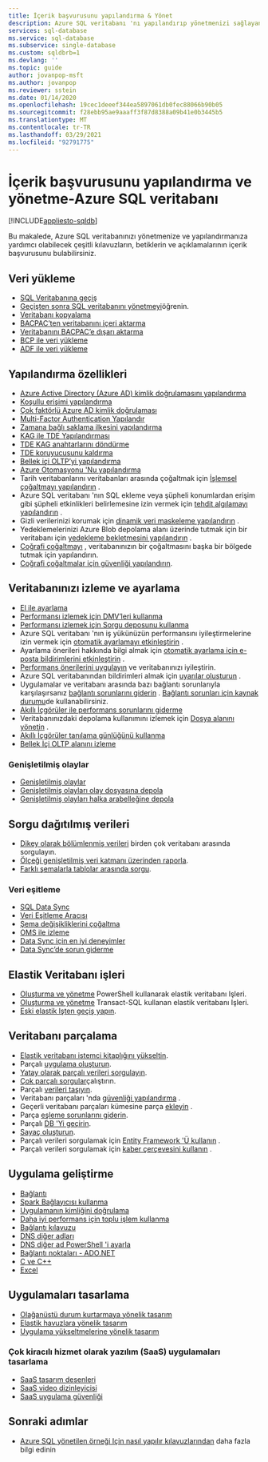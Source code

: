 ```yaml
---
title: İçerik başvurusunu yapılandırma & Yönet
description: Azure SQL veritabanı 'nı yapılandırıp yönetmenizi sağlayan içeriklere bir başvuru bulun.
services: sql-database
ms.service: sql-database
ms.subservice: single-database
ms.custom: sqldbrb=1
ms.devlang: ''
ms.topic: guide
author: jovanpop-msft
ms.author: jovanpop
ms.reviewer: sstein
ms.date: 01/14/2020
ms.openlocfilehash: 19cec1deeef344ea5897061db0fec88066b90b05
ms.sourcegitcommit: f28ebb95ae9aaaff3f87d8388a09b41e0b3445b5
ms.translationtype: MT
ms.contentlocale: tr-TR
ms.lasthandoff: 03/29/2021
ms.locfileid: "92791775"
---
```

# <a name="configure-and-manage-content-reference---azure-sql-database"></a>İçerik başvurusunu yapılandırma ve yönetme-Azure SQL veritabanı
[!INCLUDE[appliesto-sqldb](../includes/appliesto-sqldb.md)]

Bu makalede, Azure SQL veritabanınızı yönetmenize ve yapılandırmanıza yardımcı olabilecek çeşitli kılavuzların, betiklerin ve açıklamalarının içerik başvurusunu bulabilirsiniz. 

## <a name="load-data"></a>Veri yükleme

- [SQL Veritabanına geçiş](migrate-to-database-from-sql-server.md)
- [Geçişten sonra SQL veritabanını yönetmeyi](manage-data-after-migrating-to-database.md)öğrenin.
- [Veritabanı kopyalama](database-copy.md)
- [BACPAC’ten veritabanını içeri aktarma](database-import.md)
- [Veritabanını BACPAC’e dışarı aktarma](database-export.md)
- [BCP ile veri yükleme](../load-from-csv-with-bcp.md)
- [ADF ile veri yükleme](../../data-factory/connector-azure-sql-database.md?toc=/azure/sql-database/toc.json)

## <a name="configure-features"></a>Yapılandırma özellikleri

- [Azure Active Directory (Azure AD) kimlik doğrulamasını yapılandırma](authentication-aad-configure.md)
- [Koşullu erişimi yapılandırma](conditional-access-configure.md)
- [Çok faktörlü Azure AD kimlik doğrulaması](authentication-mfa-ssms-overview.md)
- [Multi-Factor Authentication Yapılandır](authentication-mfa-ssms-configure.md)
- [Zamana bağlı saklama ilkesini yapılandırma](temporal-tables-retention-policy.md)
- [KAG ile TDE Yapılandırması](transparent-data-encryption-byok-configure.md)
- [TDE KAG anahtarlarını döndürme](transparent-data-encryption-byok-key-rotation.md)
- [TDE koruyucusunu kaldırma](transparent-data-encryption-byok-remove-tde-protector.md)
- [Bellek içi OLTP’yi yapılandırma](../in-memory-oltp-configure.md)
- [Azure Otomasyonu 'Nu yapılandırma](automation-manage.md)
- Tarih veritabanlarını veritabanları arasında çoğaltmak için [İşlemsel çoğaltmayı yapılandırın](replication-to-sql-database.md) .
- Azure SQL veritabanı 'nın SQL ekleme veya şüpheli konumlardan erişim gibi şüpheli etkinlikleri belirlemesine izin vermek için [tehdit algılamayı yapılandırın](threat-detection-configure.md) .
- Gizli verilerinizi korumak için [dinamik veri maskeleme yapılandırın](dynamic-data-masking-configure-portal.md) .
- Yedeklemelerinizi Azure Blob depolama alanı üzerinde tutmak için bir veritabanı için [yedekleme bekletmesini yapılandırın](long-term-backup-retention-configure.md) . 
- [Coğrafi çoğaltmayı](active-geo-replication-overview.md) , veritabanınızın bir çoğaltmasını başka bir bölgede tutmak için yapılandırın.
- [Coğrafi çoğaltmalar için güvenliği yapılandırın](active-geo-replication-security-configure.md).

## <a name="monitor-and-tune-your-database"></a>Veritabanınızı izleme ve ayarlama

- [El ile ayarlama](performance-guidance.md)
- [Performansı izlemek için DMV’leri kullanma](monitoring-with-dmvs.md)
- [Performansı izlemek için Sorgu deposunu kullanma](/sql/relational-databases/performance/best-practice-with-the-query-store#Insight)
- Azure SQL veritabanı 'nın iş yükünüzün performansını iyileştirmelerine izin vermek için [otomatik ayarlamayı etkinleştirin](automatic-tuning-enable.md) .
- Ayarlama önerileri hakkında bilgi almak için [otomatik ayarlama için e-posta bildirimlerini etkinleştirin](automatic-tuning-email-notifications-configure.md) .
- [Performans önerilerini uygulayın](database-advisor-find-recommendations-portal.md) ve veritabanınızı iyileştirin.
- Azure SQL veritabanından bildirimleri almak için [uyarılar oluşturun](alerts-insights-configure-portal.md) .
- Uygulamalar ve veritabanı arasında bazı bağlantı sorunlarıyla karşılaşırsanız [bağlantı sorunlarını giderin](troubleshoot-common-errors-issues.md) . [Bağlantı sorunları için kaynak durumu](resource-health-to-troubleshoot-connectivity.md)de kullanabilirsiniz.
- [Akıllı İçgörüler ile performans sorunlarını giderme](intelligent-insights-troubleshoot-performance.md)
- Veritabanınızdaki depolama kullanımını izlemek için [Dosya alanını yönetin](file-space-manage.md) .
- [Akıllı İçgörüler tanılama günlüğünü kullanma](intelligent-insights-use-diagnostics-log.md)
- [Bellek İçi OLTP alanını izleme](../in-memory-oltp-monitor-space.md)

### <a name="extended-events"></a>Genişletilmiş olaylar

- [Genişletilmiş olaylar](xevent-db-diff-from-svr.md)
- [Genişletilmiş olayları olay dosyasına depola](xevent-code-event-file.md)
- [Genişletilmiş olayları halka arabelleğine depola](xevent-code-ring-buffer.md)

## <a name="query-distributed-data"></a>Sorgu dağıtılmış verileri

- [Dikey olarak bölümlenmiş verileri](elastic-query-getting-started-vertical.md) birden çok veritabanı arasında sorgulayın.
- [Ölçeği genişletilmiş veri katmanı üzerinden raporla](elastic-query-horizontal-partitioning.md).
- [Farklı şemalarla tablolar arasında sorgu](elastic-query-vertical-partitioning.md).

### <a name="data-sync"></a>Veri eşitleme

- [SQL Data Sync](sql-data-sync-data-sql-server-sql-database.md)
- [Veri Eşitleme Aracısı](sql-data-sync-agent-overview.md)
- [Şema değişikliklerini çoğaltma](sql-data-sync-update-sync-schema.md)
- [OMS ile izleme](./monitor-tune-overview.md)
- [Data Sync için en iyi deneyimler](sql-data-sync-best-practices.md)
- [Data Sync’de sorun giderme](sql-data-sync-troubleshoot.md)

## <a name="elastic-database-jobs"></a>Elastik Veritabanı işleri

- [Oluşturma ve yönetme](elastic-jobs-powershell-create.md) PowerShell kullanarak elastik veritabanı Işleri.
- [Oluşturma ve yönetme](elastic-jobs-tsql-create-manage.md) Transact-SQL kullanan elastik veritabanı Işleri.
- [Eski elastik Işten geçiş yapın](elastic-jobs-migrate.md).

## <a name="database-sharding"></a>Veritabanı parçalama

- [Elastik veritabanı istemci kitaplığını yükseltin](elastic-scale-upgrade-client-library.md).
- Parçalı [uygulama oluşturun](elastic-scale-get-started.md).
- [Yatay olarak parçalı verileri sorgulayın](elastic-query-getting-started.md).
- [Çok parçalı sorgular](elastic-scale-multishard-querying.md)çalıştırın.
- Parçalı [verileri taşıyın](elastic-scale-configure-deploy-split-and-merge.md).
- Veritabanı parçaları 'nda [güvenliği yapılandırma](elastic-scale-split-merge-security-configuration.md) .
- Geçerli veritabanı parçaları kümesine parça [ekleyin](elastic-scale-add-a-shard.md) .
- Parça [eşleme sorunlarını giderin](elastic-database-recovery-manager.md).
- Parçalı [DB 'Yi geçirin](elastic-convert-to-use-elastic-tools.md).
- [Sayaç oluşturun](elastic-database-perf-counters.md).
- Parçalı verileri sorgulamak için [Entity Framework 'Ü kullanın](elastic-scale-use-entity-framework-applications-visual-studio.md) .
- Parçalı verileri sorgulamak için [kaber çerçevesini kullanın](elastic-scale-working-with-dapper.md) .

## <a name="develop-applications"></a>Uygulama geliştirme

- [Bağlantı](connect-query-content-reference-guide.md#libraries)
- [Spark Bağlayıcısı kullanma](spark-connector.md)
- [Uygulamanın kimliğini doğrulama](application-authentication-get-client-id-keys.md)
- [Daha iyi performans için toplu işlem kullanma](../performance-improve-use-batching.md)
- [Bağlantı kılavuzu](troubleshoot-common-connectivity-issues.md)
- [DNS diğer adları](dns-alias-overview.md)
- [DNS diğer ad PowerShell 'i ayarla](dns-alias-powershell-create.md)
- [Bağlantı noktaları - ADO.NET](adonet-v12-develop-direct-route-ports.md)
- [C ve C++](develop-cplusplus-simple.md)
- [Excel](connect-excel.md)

## <a name="design-applications"></a>Uygulamaları tasarlama

- [Olağanüstü durum kurtarmaya yönelik tasarım](designing-cloud-solutions-for-disaster-recovery.md)
- [Elastik havuzlara yönelik tasarım](disaster-recovery-strategies-for-applications-with-elastic-pool.md)
- [Uygulama yükseltmelerine yönelik tasarım](manage-application-rolling-upgrade.md)

### <a name="design-multi-tenant-software-as-a-service-saas-applications"></a>Çok kiracılı hizmet olarak yazılım (SaaS) uygulamaları tasarlama

- [SaaS tasarım desenleri](saas-tenancy-app-design-patterns.md)
- [SaaS video dizinleyicisi](saas-tenancy-video-index-wingtip-brk3120-20171011.md)
- [SaaS uygulama güvenliği](saas-tenancy-elastic-tools-multi-tenant-row-level-security.md)

## <a name="next-steps"></a>Sonraki adımlar

- [Azure SQL yönetilen örneği Için nasıl yapılır kılavuzlarından](../managed-instance/how-to-content-reference-guide.md) daha fazla bilgi edinin